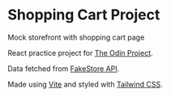 # Shopping Cart Project

Mock storefront with shopping cart page 

React practice project for [The Odin Project](https://www.theodinproject.com/).

Data fetched from [FakeStore API](https://fakestoreapi.com/).

Made using [Vite](https://vitejs.dev/) and styled with [Tailwind CSS](https://tailwindcss.com/).
